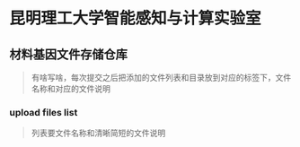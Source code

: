 # 昆明理工大学智能感知与计算实验室 
## 材料基因文件存储仓库

> 有啥写啥，每次提交之后把添加的文件列表和目录放到对应的标签下，文件名称和对应的文件说明

### upload files list

> 列表要文件名称和清晰简短的文件说明
